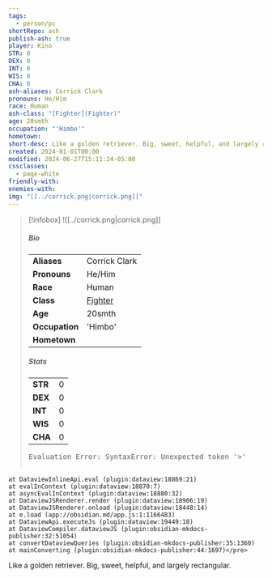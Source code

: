 ```yaml
---
tags:
  - person/pc
shortRepo: ash
publish-ash: true
player: Kino
STR: 0
DEX: 0
INT: 0
WIS: 0
CHA: 0
ash-aliases: Corrick Clark
pronouns: He/Him
race: Human
ash-class: "[Fighter](Fighter)"
age: 20smth
occupation: "'Himbo'"
hometown: 
short-desc: Like a golden retriever. Big, sweet, helpful, and largely rectangular.
created: 2024-01-01T00:00
modified: 2024-06-27T15:11:24-05:00
cssclasses:
  - page-white
friendly-with: 
enemies-with: 
img: "[[../corrick.png|corrick.png]]"
---
```


> [!infobox]
> ![[../corrick.png|corrick.png]]
> ##### Bio
> |                |                  |
> | -------------- | ---------------- |
> |**Aliases**     | Corrick Clark                |
> |**Pronouns**    | He/Him           |
> |**Race**        | Human            |
> |**Class**         | [Fighter](Fighter)            |
> |**Age**         | 20smth            |
> |**Occupation**  | 'Himbo'        |
> |**Hometown**||
> 
> ##### Stats
> |      |      |
> | ---- | ---- |
> | **STR**  | 0     |
> | **DEX**  | 0     |
> | **INT**  | 0     |
> | **WIS**  | 0     |
> | **CHA**  | 0     |
>
> <pre class="dataview dataview-error">Evaluation Error: SyntaxError: Unexpected token '&gt;'
    at DataviewInlineApi.eval (plugin:dataview:18869:21)
    at evalInContext (plugin:dataview:18870:7)
    at asyncEvalInContext (plugin:dataview:18880:32)
    at DataviewJSRenderer.render (plugin:dataview:18906:19)
    at DataviewJSRenderer.onload (plugin:dataview:18448:14)
    at e.load (app://obsidian.md/app.js:1:1166483)
    at DataviewApi.executeJs (plugin:dataview:19449:18)
    at DataviewCompiler.dataviewJS (plugin:obsidian-mkdocs-publisher:32:51054)
    at convertDataviewQueries (plugin:obsidian-mkdocs-publisher:35:1360)
    at mainConverting (plugin:obsidian-mkdocs-publisher:44:1697)</pre>

Like a golden retriever. Big, sweet, helpful, and largely rectangular.

